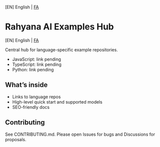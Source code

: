 [EN] English | [FA](./README.md)

# Rahyana AI Examples Hub

[EN] English | [FA](./README.fa.md)

Central hub for language-specific example repositories.

- JavaScript: link pending
- TypeScript: link pending
- Python: link pending

## What’s inside
- Links to language repos
- High-level quick start and supported models
- SEO-friendly docs

## Contributing
See CONTRIBUTING.md. Please open Issues for bugs and Discussions for proposals.

